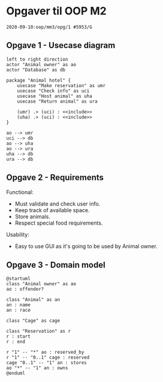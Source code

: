 # Opgaver til OOP M2

```
2020-09-10:oop/mm3/opg/1 #5953/G
```

## Opgave 1 - Usecase diagram

```plantuml
left to right direction
actor "Animal owner" as ao
actor "Database" as db

package "Animal hotel" {
    usecase "Make reservation" as umr
    usecase "Check info" as uci
    usecase "Host animal" as uha
    usecase "Return animal" as ura

    (umr) .> (uci) : <<include>>
    (uha) .> (uci) : <<include>>
}

ao --> umr
uci --> db
ao --> uha
ao --> ura
uha --> db
ura --> db
```

## Opgave 2 - Requirements

Functional:
- Must validate and check user info.
- Keep track of available space.
- Store animals.
- Respect special food requirements.

Usability:
- Easy to use GUI as it's going to be used by Animal owner.

## Opgave 3 - Domain model

```plantuml
@startuml
class "Animal owner" as ao
ao : offender?

class "Animal" as an
an : name
an : race

class "Cage" as cage

class "Reservation" as r
r : start
r : end

r "1" -- "*" ao : reserved_by
r "1" -- "0..1" cage : reserved
cage "0..1" -- "1" an : stores
ao "*" -- "1" an : owns
@enduml
```